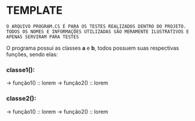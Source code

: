 # TEMPLATE

```O ARQUIVO PROGRAM.CS É PARA OS TESTES REALIZADOS DENTRO DO PROJETO. TODOS OS NOMES E INFORMAÇÕES UTILIZADAS SÃO MERAMENTE ILUSTRATIVOS E APENAS SERVIRAM PARA TESTES```

O programa possui as classes **a** e **b**, todos possuem suas respectivas funções, sendo elas:

### classe1():
-> função1() :: lorem
-> função2() :: lorem

### classe2():
-> função1() :: lorem
-> função2() :: lorem





